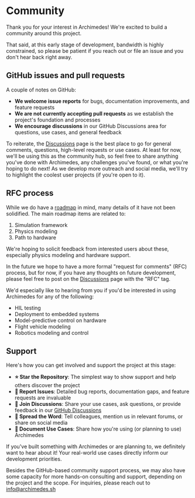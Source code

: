 # Community

Thank you for your interest in Archimedes! We're excited to build a community around this project.

That said, at this early stage of development, bandwidth is highly constrained, so please be patient if you reach out or file an issue and you don't hear back right away.

## GitHub issues and pull requests

A couple of notes on GitHub:

- **We welcome issue reports** for bugs, documentation improvements, and feature requests
- **We are not currently accepting pull requests** as we establish the project's foundation and processes
- **We encourage discussions** in our GitHub Discussions area for questions, use cases, and general feedback

To reiterate, the [Discussions](https://github.com/PineTreeLabs/archimedes/discussions) page is the best place to go for general comments, questions, high-level requests or use cases.
At least for now, we'll be using this as the community hub, so feel free to share anything you've done with Archimedes, any challenges you've found, or what you're hoping to do next!
As we develop more outreach and social media, we'll try to highlight the coolest user projects (if you're open to it).

## RFC process

While we do have a [roadmap](roadmap.md) in mind, many details of it have not been solidified.
The main roadmap items are related to:

1. Simulation framework
2. Physics modeling
3. Path to hardware

We're hoping to solicit feedback from interested users about these, especially physics modeling and hardware support.

In the future we hope to have a more formal "request for comments" (RFC) process, but for now, if you have any thoughts on future development, please feel free to post on the [Discussions](https://github.com/PineTreeLabs/archimedes/discussions) page with the "RFC" tag.

We'd especially like to hearing from you if you'd be interested in using Archimedes for any of the following:

* HIL testing
* Deployment to embedded systems
* Model-predictive control on hardware
* Flight vehicle modeling
* Robotics modeling and control


## Support

Here's how you can get involved and support the project at this stage:

- **⭐ Star the Repository**: The simplest way to show support and help others discover the project
- **🐛 Report Issues**: Detailed bug reports, documentation gaps, and feature requests are invaluable
- **💬 Join Discussions**: Share your use cases, ask questions, or provide feedback in our [GitHub Discussions](https://github.com/pinetreelabs/archimedes/discussions)
- **📢 Spread the Word**: Tell colleagues, mention us in relevant forums, or share on social media
- **📝 Document Use Cases**: Share how you're using (or planning to use) Archimedes

If you've built something with Archimedes or are planning to, we definitely want to hear about it! Your real-world use cases directly inform our development priorities.

Besides the GitHub-based community support process, we may also have some capacity for more hands-on consulting and support, depending on the project and the scope.
For inquiries, please reach out to [info@archimedes.sh](mailto:info@archimedes.sh)